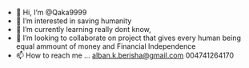 - 👋 Hi, I’m @Qaka9999
- 👀 I’m interested in saving humanity
- 🌱 I’m currently learning really dont know, 
- 💞️ I’m looking to collaborate on project that gives every human being equal ammount of money and Financial Independence
- 📫 How to reach me ... alban.k.berisha@gmail.com 004741264170

<!---
Qaka9999/Qaka9999 is a ✨ special ✨ repository because its `README.md` (this file) appears on your GitHub profile.
You can click the Preview link to take a look at your changes.
--->
